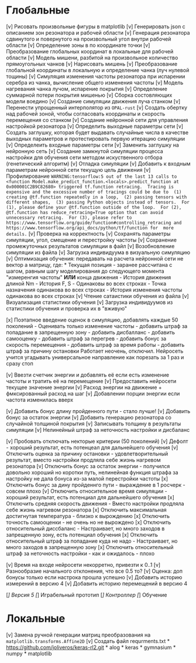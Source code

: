 # Глобальные

[v] Рисовать произвольные фигуры в matplotlib
[v] Генерировать json с описанием зон резонатора и рабочей области
[v] Генерация резонатора сдвинутого и повернутого на произвольный угол внутри рабочей области
[v] Определение зоны в по координате точки
[v] Преобразование глобальных координат в локальные для рабочей области
[v] Модель мишени, разбитой на произвольное количество прямоугольных чанков
    [v] Нарисовать мишень
    [v] Преобразование глобальной координаты в локальную и определение чанка (луч нулевой тощины)
    [v] Симуляция изменения частоты резонатора при испарении серебра из чанка, вычисление общего изменения частоты
    [v] Модель нагревания чанка лучом, испарение покрытия
    [v] Определение суммарной потери покрытия мишенью
    [v] Сборка состовляющих модели воедино
[v] Создание симуляции движения луча станком
    [v] Перенести упрощенный интерполятор из `OPAL-rust`
    [v] Создать обертку над рабочей зоной, чтобы согласовать координаты и скорость перемещения со станком
[v] Создание нейронной сети для управления настройкой резонатора
    [v] Определить выходные параметры сети
    [v] Создать заглушку, которая будет выдавать случайные числа в качестве выходных параметров и протестировать первую итерацию симуляции
    [v] Определеить входные параметры сети
    [v] Заменить заглушку на нейронную сеть
[v] Создание замкнутой симуляции процесса настройки для обучения сети методом искуственного отбора (генетический алгоритм)
[v] Отладка симуляции
    [v] Добавить к входным параметрам нейронной сети текущую цель движения
    [v] Профилирование
        ```
        WARNING:tensorflow:5 out of the last 13 calls to <function Model.make_predict_function.<locals>.predict_function at 0x000001C2B9C82680> triggered tf.function retracing. 
        Tracing is expensive and the excessive number of tracings could be due to 
        (1) creating @tf.function repeatedly in a loop, 
        (2) passing tensors with different shapes, 
        (3) passing Python objects instead of tensors. 
        For (1), please define your @tf.function outside of the loop. 
        For (2), @tf.function has reduce_retracing=True option that can avoid unnecessary retracing. 
        For (3), please refer to https://www.tensorflow.org/guide/function#controlling_retracing and https://www.tensorflow.org/api_docs/python/tf/function for  more details.
        ```
    [v] Проверка на корректность
    [v] Сохранять параметры симуляции, угол, смещение и перестройку частоты
[v] Сохранение промежуточных результатов симуляции в файл
    [v] Возобновление симуляции из файла
    [v] Загрузка индивидуума в визуальную симуляцию
[v] Оптимизация обучения: передавать на расчета нейронной сети не вектор а матрицу, где:
    * Текущая позиция - заранее рассчитана с шагом, равным шагу моделирования до следующего момента "измеренгия частоты" **ИЛИ** конца движения
    - История движения длиной Nm
    - История F, S - Одинаковы во всех строках
    - Точка назначения одинакова во всех строках
    - История изменения частоты одинакова во всех строках
[v] Чтение cатаиcтики обучения из файла
    [v] Визуализация статистики обучения
[v] Загрузка индивидуумов из статистики обучения и проверка их в "вживую"

[x] Поэтапное введение оценок в симуляцию, добавлять каждые 50 поколений
    - Оценивать только изменение частоты
    - добавить штраф за попадание в запрещенную зону
    - добавить дисбалланс
    - добавить самооценку
    - добавить штраф за перегрев
    - добавить бонус за скорость перемещения
    - добавить штраф за время работы
    - добавить штраф за причину остановки
    Работает неочень, отключил. Нейросеть учится угадывать универсальное направление как порезать за 1 раз и сразу стоп

[v] Ввезти счетчик энергии и добавлять её если есть изменение частоты и тратить её на перемещение
    [v] Предоставить нейросети текущее значение энергии
    [v] Расход энергии на движение + фмксированный расход на шаг
    [v] Добавлении порции энергии если частота изменилась вверх

[v] Добавить бонус длину пройденного пути - стало лучше!
[v] Добавить бонус за остаток энергии
[v] Добавить генерацию резонатора со случайной толщиной покрытия
    [v] Записывать толщину в результаты симуляции
[v] Нелинейный штраф за неточность настройки и дисбаланс

[v] Пробовать отключать некторые критерии (50 поколений)
    [v] Дефолт - хороший результат, есть потенцеал для дальнейшего обучения
    [v] Отключить оценка за причину остановки - удовлетворительный результат, вместо настройки продляла себе жизнь нагревом резонатора
    [v] Отключить бонус за остаток энергии - получился довольно хороший но коротки путь, нелинейная функция штрафа за настройку не дала бонуса из-за малой перестройки частоты
    [x] Отключить бонус за дину пройденнго пути - выраждение в 1 росчерк - совсем плохо
    [v] Отключить относительное время симуляции - хороший результат, есть потенциал для дальнейшего обучения
    [x] Отключить средняя скорость движения - Вместо настройки продляла себе жизнь нагревом резонатора
    [x] Отключить максимальная достигнутая температура - близко к вырождению
    [x] Отключить точность самооценки - не очень но не вырождено
    [x] Отключить относительный диссбаланс - Настраивает, но много заходов в запрещенную зону, есть потенциал обучения
    [x] Отключить относительный штраф за попадание куда не надо - Настраивает, но много заходов в запрещенную зону
    [x] Отключить относительный штраф за неточность настройки - как и ожидалось - плохо

[v] Время на входе нейросети некорретно, привезти к 0..1
[v] Разнообразие начального отклонения, что все 0.5 то?
[v] Оценка: доп бонусы только если настрока прошла успешно
[v] Добавить историю измерений в версию 4
[v] Добавить историю перемещений в версию 4

[_] Версия 5
    [_] Играбельный прототип
    [_] Контроллер
    [_] Обучение


# Локальные
[v] Замена ручной генерации матриц преобразования на `matplotlib.transforms.Affine2D`
[v] Создать файл requrments.txt
    * https://github.com/joliveros/keras-rl2.git
    * alog
    * keras
    * gymnasium
    * numpy
    * matplotlib
